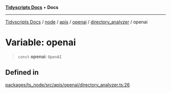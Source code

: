 [**Tidyscripts Docs**](../../../../../../../../../README.md) • **Docs**

***

[Tidyscripts Docs](../../../../../../../../../globals.md) / [node](../../../../../../../README.md) / [apis](../../../../../README.md) / [openai](../../../README.md) / [directory\_analyzer](../README.md) / openai

# Variable: openai

> `const` **openai**: `OpenAI`

## Defined in

[packages/ts\_node/src/apis/openai/directory\_analyzer.ts:26](https://github.com/sheunaluko/tidyscripts/blob/master/packages/ts_node/src/apis/openai/directory_analyzer.ts#L26)

